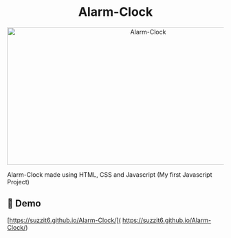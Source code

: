 <h1 align="center" id="title">Alarm-Clock</h1>

<p align="center"><img src="https://socialify.git.ci/Suzzit6/Alarm-Clock/image?description=1&font=Jost&language=1&name=1&owner=1&pattern=Solid&theme=Dark" alt="Alarm-Clock" width="640" height="320" /></p>

<p id="description">Alarm-Clock made using HTML, CSS and Javascript (My first Javascript Project)</p>

<h2>🚀 Demo</h2>

[https://suzzit6.github.io/Alarm-Clock/]( https://suzzit6.github.io/Alarm-Clock/)
